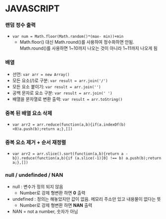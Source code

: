 # JAVASCRIPT

### 랜덤 정수 출력
  - `var num = Math.floor(Math.random()*(max- min))+min`
    -  Math.floor() 대신 Math.round()를 사용하여 정수화하면 안됨. Math.round()를 사용하면 1~10까지 나오는 것이 아니라 1~11까지 나오게 됨

### 배열
  - 선언: `var arr = new Array()`
  - 모든 요소(/)로 구분: `var result = arr.join('/')`
  - 모든 요소 붙이기: `var result = arr.join('')`
  - 공백 문자로 요소 구분: `var result = arr.join(' ')`
  - 배열을 문자열로 변환 출력: `var result = arr.toString()`

### 중복 된 배열 요소 삭제
  - `var arr2 = arr.reduce(function(a,b){if(a.indexOf(b)<0)a.push(b);return a;},[])`

### 중복 요소 제거 + 순서 재정렬
  - `var arr2 = arr.slice().sort(function(a,b){return a - b}).reduce(function(a,b){if (a.slice(-1)[0] !== b) a.push(b);return a;},[])`

### null / undefinded / NAN
  - null : 변수가 정의 되지 않음
    - Number로 강제 형변환 하면 **0** 출력
  - undefined : 정의는 해놓았지만 값이 없음. 메모리 주소만 있고 내용물이 없다는 뜻
    - Number로 강제 형변환 하면 **NAN** 출력
  - NAN = not a number, 숫자가 아님
